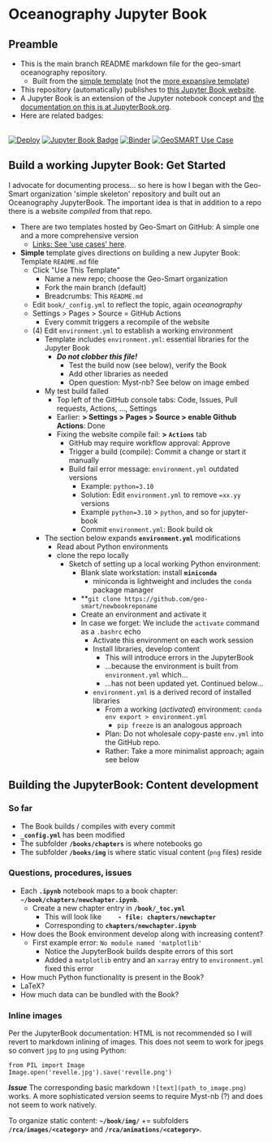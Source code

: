# Oceanography Jupyter Book


## Preamble


- This is the main branch README markdown file for the geo-smart oceanography repository.
    - Built from the [simple template](https://github.com/geo-smart/simple-template) (not the [more expansive template](https://github.com/geo-smart/use_case_template))
- This repository (automatically) publishes to [this Jupyter Book website](https://geo-smart.github.io/oceanography).
- A Jupyter Book is an extension of the Jupyter notebook concept and [the documentation on this is at JupyterBook.org](https://jupyterbook.org).
- Here are related badges: <BR><BR>


[![Deploy](https://github.com/geo-smart/use_case_template/actions/workflows/deploy.yaml/badge.svg)](https://github.com/geo-smart/use_case_template/actions/workflows/deploy.yaml)
[![Jupyter Book Badge](https://jupyterbook.org/badge.svg)](https://geo-smart.github.io/simple-template)
[![Binder](https://mybinder.org/badge_logo.svg)](https://mybinder.org/v2/gh/geo-smart/simple-template/HEAD?labpath=book%2Fchapters)
[![GeoSMART Use Case](./book/img/use_case_badge.svg)](https://geo-smart.github.io/usecases)


## Build a working Jupyter Book: Get Started


I advocate for documenting process... so here is how I began with the Geo-Smart organization 'simple skeleton' 
repository and built out an Oceanography JupyterBook. The important idea is that in addition to a repo there
is a website *compiled* from that repo.


- There are two templates hosted by Geo-Smart on GitHub: A simple one and a more comprehensive version
    - [Links: See 'use cases' here](https://geo-smart.github.io/usecases).
- **Simple** template gives directions on building a new Jupyter Book: Template `README.md` file
    - Click "Use This Template"
        - Name a new repo; choose the Geo-Smart organization
        - Fork the main branch (default)
        - Breadcrumbs: This `README.md`
    - Edit `book/_config.yml` to reflect the topic, again *oceanography*
    - Settings > Pages > Source = GitHub Actions
        - Every commit triggers a recompile of the website
    - (4) Edit `environment.yml` to establish a working environment
        - Template includes `environment.yml`: essential libraries for the Jupyter Book
            - ***Do not clobber this file!***
                - Test the build now (see below), verify the Book
                - Add other libraries as needed
                - Open question: Myst-nb? See below on image embed
        - My test build failed
            - Top left of the GitHub console tabs: Code, Issues, Pull requests, Actions, ..., Settings
            - Earlier: **> Settings > Pages > Source > enable Github Actions**: Done
            - Fixing the website compile fail: **> `Actions`** tab
                - GitHub may require workflow approval: Approve
                - Trigger a build (compile): Commit a change or start it manually
                - Build fail error message: `environment.yml` outdated versions
                    - Example: `python=3.10`
                    - Solution: Edit `environment.yml` to remove `=xx.yy` versions
                    - Example `python=3.10` > `python`, and so for jupyter-book
                    - Commit `environment.yml`: Book build ok
        - The section below expands **`environment.yml`** modifications
            - Read about Python environments
            - clone the repo locally
                - Sketch of setting up a local working Python environment:
                    - Blank slate workstation: install **`miniconda`**
                        - miniconda is lightweight and includes the `conda` package manager
                    - **`git clone https://github.com/geo-smart/newbookreponame`
                    - Create an environment and activate it
                    - In case we forget: We include the `activate` command as a `.bashrc` echo
                        - Activate this environment on each work session
                        - Install libraries, develop content
                            - This will introduce errors in the JupyterBook
                            - ...because the environment is built from `environment.yml` which...
                            - ...has not been updated yet. Continued below...
                        - `environment.yml` is a derived record of installed libraries
                            - From a working (*activated*) environment: `conda env export > environment.yml`
                                - `pip freeze` is an analogous approach
                            - Plan: Do not wholesale copy-paste `env.yml` into the GitHub repo.
                            - Rather: Take a more minimalist approach; again see below


## Building the JupyterBook: Content development


### So far

- The Book builds / compiles with every commit
- **`_config.yml`** has been modified
- The subfolder **`/books/chapters`** is where notebooks go
- The subfolder **`/books/img`** is where static visual content (`png` files) reside


### Questions, procedures, issues


- Each **`.ipynb`** notebook maps to a book chapter: **`~/book/chapters/newchapter.ipynb`**.
    - Create a new chapter entry in **`/book/_toc.yml`**
        - This will look like **`    - file: chapters/newchapter`**
        - Corresponding to **`chapters/newchapter.ipynb`**
- How does the Book environment develop along with increasing content?
    - First example error: `No module named 'matplotlib'`
        - Notice the JupyterBook builds despite errors of this sort
        - Added a `matplotlib` entry and an `xarray` entry to `environment.yml` fixed this error
- How much Python functionality is present in the Book?
- LaTeX?
- How much data can be bundled with the Book?


### Inline images

Per the JupyterBook documentation: HTML is not recommended so I will revert to markdown inlining of
images. This does not seem to work for jpegs so convert `jpg` to `png` using Python:


```
from PIL import Image
Image.open('revelle.jpg').save('revelle.png')
```


***Issue*** The corresponding basic markdown `![text](path_to_image.png)` works. A more sophisticated version
seems to require Myst-nb (?) and does not seem to work natively. 


To organize static content: **`~/book/img/`** += subfolders **`/rca/images/<category>`** and 
**`/rca/animations/<category>`**.






